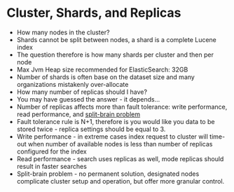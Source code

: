 # Cluster, Shards, and Replicas #

* How many nodes in the cluster?
* Shards cannot be split between nodes, a shard is a complete Lucene index
* The question therefore is how many shards per cluster and then per node
* Max Jvm Heap size recommended for ElasticSearch: 32GB
* Number of shards is often base on the dataset size and many organizations mistakenly over-allocate
* How many number of replicas should I have?
* You may have guessed the answer - it depends...
* Number of replicas affects more than fault tolerance: write performance, read performance, and <a href="https://github.com/elastic/elasticsearch/issues/2488" target="_blank">split-brain problem</a>
* Fault tolerance rule is N+1, therefore is you would like you data to be stored twice - replica settings should be equal to 3.
* Write performance - in extreme cases index request to cluster will time-out when number of available nodes is less than number of replicas configured for the index
* Read performance - search uses replicas as well, mode replicas should result in faster searches
* Split-brain problem - no permanent solution, designated nodes complicate cluster setup and operation, but offer more granular control.